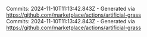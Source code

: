 Commits: 2024-11-10T11:13:42.843Z - Generated via https://github.com/marketplace/actions/artificial-grass
<br>
Commits: 2024-11-10T11:13:42.843Z - Generated via https://github.com/marketplace/actions/artificial-grass
<br>

